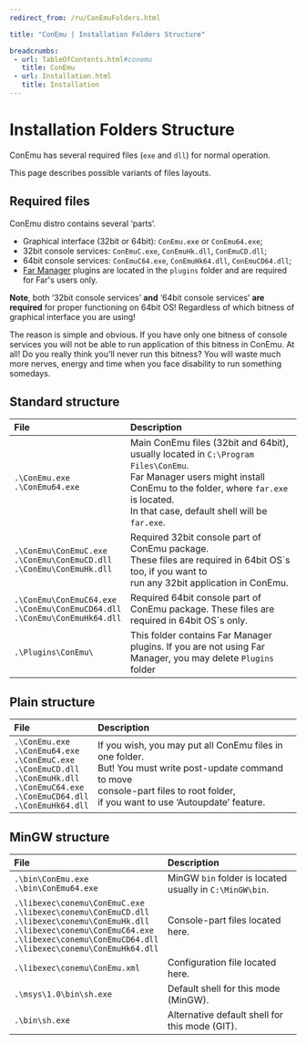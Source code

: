 ```yaml
---
redirect_from: /ru/ConEmuFolders.html

title: "ConEmu | Installation Folders Structure"

breadcrumbs:
 - url: TableOfContents.html#conemu
   title: ConEmu
 - url: Installation.html
   title: Installation
---
```


# Installation Folders Structure

ConEmu has several required files (`exe` and `dll`) for normal operation.

This page describes possible variants of files layouts.


<h2 id="Required_files"> Required files </h2>

ConEmu distro contains several ‘parts’.

* Graphical interface (32bit or 64bit): `ConEmu.exe` or `ConEmu64.exe`;
* 32bit console services: `ConEmuC.exe`, `ConEmuHk.dll`, `ConEmuCD.dll`;
* 64bit console services: `ConEmuC64.exe`, `ConEmuHk64.dll`, `ConEmuCD64.dll`;
* [Far Manager](FarManager.html) plugins are located in the `plugins` folder and are required for Far's users only.

**Note**, both ‘32bit console services’ **and** ‘64bit console services’ **are required**
for proper functioning on 64bit OS!
Regardless of which bitness of graphical interface you are using!

The reason is simple and obvious. If you have only one bitness of console services
you will not be able to run application of this bitness in ConEmu. At all!
Do you really think you'll never run this bitness?
You will waste much more nerves, energy and time when you face
disability to run something somedays.


<h2 id="Standard_structure"> Standard structure </h2>

| File | Description |
|:---|:---|
| `.\ConEmu.exe` <br> `.\ConEmu64.exe` | Main ConEmu files (32bit and 64bit), usually located in `C:\Program Files\ConEmu`.<br> Far Manager users might install ConEmu to the folder, where `far.exe` is located.<br> In that case, default shell will be `far.exe`. |
| `.\ConEmu\ConEmuC.exe` <br> `.\ConEmu\ConEmuCD.dll` <br> `.\ConEmu\ConEmuHk.dll` | Required 32bit console part of ConEmu package.<br> These files are required in 64bit OS`s too, if you want to<br> run any 32bit application in ConEmu. |
| `.\ConEmu\ConEmuC64.exe` <br> `.\ConEmu\ConEmuCD64.dll` <br> `.\ConEmu\ConEmuHk64.dll` | Required 64bit console part of ConEmu package. These files are required in 64bit OS`s only. |
| `.\Plugins\ConEmu\` | This folder contains Far Manager plugins. If you are not using Far Manager, you may delete `Plugins` folder |


<h2 id="Plain_structure"> Plain structure </h2>

| File | Description |
|:---|:---|
| `.\ConEmu.exe` <br> `.\ConEmu64.exe` <br> `.\ConEmuC.exe` <br> `.\ConEmuCD.dll` <br> `.\ConEmuHk.dll` <br> `.\ConEmuC64.exe` <br> `.\ConEmuCD64.dll` <br> `.\ConEmuHk64.dll` | If you wish, you may put all ConEmu files in one folder.<br> But! You must write post-update command to move<br> console-part files to root folder,<br> if you want to use ‘Autoupdate’ feature. |


<h2 id="MinGW_structure"> MinGW structure </h2>

| File | Description |
|:---|:---|
| `.\bin\ConEmu.exe` <br> `.\bin\ConEmu64.exe` | MinGW `bin` folder is located usually in `C:\MinGW\bin`. |
| `.\libexec\conemu\ConEmuC.exe` <br> `.\libexec\conemu\ConEmuCD.dll` <br> `.\libexec\conemu\ConEmuHk.dll` <br> `.\libexec\conemu\ConEmuC64.exe` <br> `.\libexec\conemu\ConEmuCD64.dll` <br> `.\libexec\conemu\ConEmuHk64.dll` | Console-part files located here. |
| `.\libexec\conemu\ConEmu.xml` | Configuration file located here. |
| `.\msys\1.0\bin\sh.exe` | Default shell for this mode (MinGW). |
| `.\bin\sh.exe` | Alternative default shell for this mode (GIT). |
